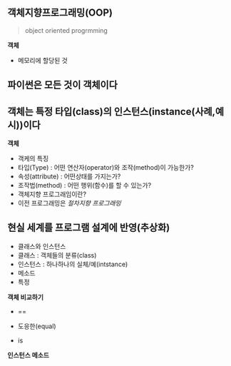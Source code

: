 ## 객체지향프로그래밍(OOP)
> object oriented progrmming

**객체**
 - 메모리에 할당된 것

## 파이썬은 모든 것이 객체이다

## 객체는 특정 타입(class)의 인스턴스(instance(사례,예시))이다
**객체**
- 객케의 특징
 - 타입(Type) : 어떤 연산자(operator)와 조작(method)이 가능한가?
 - 속성(attribute) : 어떤상태를 가지는가?
 - 조작법(method) : 어떤 행위(함수)를 할 수 있는가?
- 객체지향 프로그래임이란?
 - 이전 프로그래밍은 *절차지향 프로그래밍*

## 현실 세계를 프로그램 설계에 반영(**추상화**)

- 클래스와 인스턴스
 - 클래스 : 객체들의 분류(class)
 - 인스턴스 : 하나하나의 실체/예(intstance)
- 메소드
 - 특정

**객체 비교하기**
 - ==
  - 도응한(equal)

 - is

 **인스턴스 메소드**